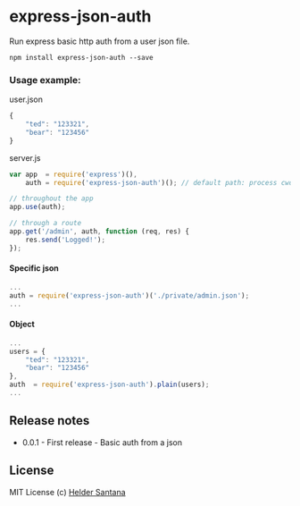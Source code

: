 express-json-auth
=================

Run express basic http auth from a user json file.

```CLI
npm install express-json-auth --save
```

### Usage example:

user.json
```js
{
	"ted": "123321",
	"bear": "123456"
}
```

server.js
```js
var app  = require('express')(),
	auth = require('express-json-auth')(); // default path: process cwd dir + user.json

// throughout the app
app.use(auth);

// through a route
app.get('/admin', auth, function (req, res) {
	res.send('Logged!');
});
```

#### Specific json
```js
...
auth = require('express-json-auth')('./private/admin.json');
...
```

#### Object
```js
...
users = {
	"ted": "123321",
	"bear": "123456"
},
auth  = require('express-json-auth').plain(users);
...
```

## Release notes
* 0.0.1 - First release - Basic auth from a json

## License

MIT License
(c) [Helder Santana](http://git.io/heldr)
